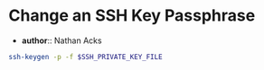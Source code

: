 # Change an SSH Key Passphrase

* **author**:: Nathan Acks

```bash
ssh-keygen -p -f $SSH_PRIVATE_KEY_FILE
```
